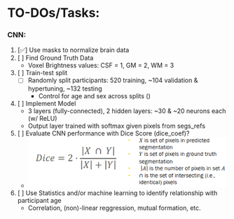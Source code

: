 # TO-DOs/Tasks:
### CNN:
1. [✅] Use masks to normalize brain data
2. [ ] Find Ground Truth Data
     - Voxel Brightness values: CSF = 1, GM = 2, WM = 3
3. [ ] Train-test split
    - [ ] Randomly split participants: 520 training, ~104 validation & hypertuning, ~132 testing
        - Control for age and sex across splits ()
4. [ ] Implement Model
    - 3 layers (fully-connected), 2 hidden layers: ~30 & ~20 neurons each (w/ ReLU)
    - Output layer trained with softmax given pixels from segs_refs
5. [ ] Evaluate CNN performance with Dice Score (dice_coef)?
    - ![alt text](dice_formula.png)
6. [ ] Use Statistics and/or machine learning to identify relationship with participant age
    - Correlation, (non)-linear reggression, mutual formation, etc.